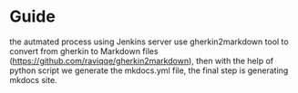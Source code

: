 # Guide

the autmated process using Jenkins server use gherkin2markdown tool to convert from gherkin to Markdown files (https://github.com/raviqqe/gherkin2markdown), then with the help of python script we generate the mkdocs.yml file, the final step is generating mkdocs site.




